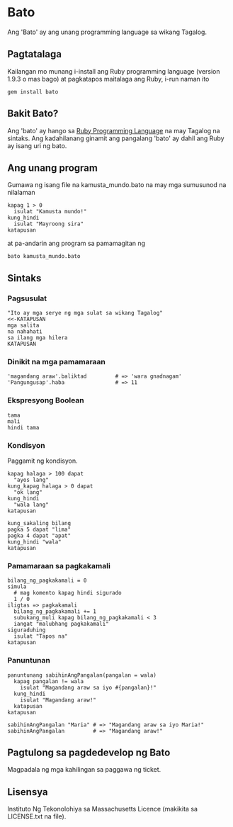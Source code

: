 # Bato

Ang 'Bato' ay ang unang programming language sa wikang Tagalog.

## Pagtatalaga

Kailangan mo munang i-install ang Ruby programming language (version 1.9.3 o mas bago)
at pagkatapos maitalaga ang Ruby, i-run naman ito

    gem install bato

## Bakit Bato?

Ang 'bato' ay hango sa [Ruby Programming Language](http://www.ruby-lang.org/) na may Tagalog na sintaks.
Ang kadahilanang ginamit ang pangalang 'bato' ay dahil ang Ruby ay isang uri ng bato.

## Ang unang program

Gumawa ng isang file na kamusta_mundo.bato na may mga sumusunod na nilalaman

	kapag 1 > 0
	  isulat "Kamusta mundo!"
	kung_hindi
	  isulat "Mayroong sira"
	katapusan

at pa-andarin ang program sa pamamagitan ng

    bato kamusta_mundo.bato

## Sintaks

### Pagsusulat

    "Ito ay mga serye ng mga sulat sa wikang Tagalog"
    <<-KATAPUSAN
	mga salita
	na nahahati
	sa ilang mga hilera
    KATAPUSAN

### Dinikit na mga pamamaraan
    'magandang araw'.baliktad         # => 'wara gnadnagam'
    'Pangungusap'.haba                # => 11

### Ekspresyong Boolean

    tama
    mali
    hindi tama

### Kondisyon

Paggamit ng kondisyon.

    kapag halaga > 100 dapat
      "ayos lang"
    kung_kapag halaga > 0 dapat
      "ok lang"
    kung_hindi
      "wala lang"
    katapusan

    kung_sakaling bilang
    pagka 5 dapat "lima"
    pagka 4 dapat "apat"
    kung_hindi "wala"
    katapusan

### Pamamaraan sa pagkakamali

    bilang_ng_pagkakamali = 0
    simula
      # mag komento kapag hindi sigurado
      1 / 0
    iligtas => pagkakamali
      bilang_ng_pagkakamali += 1
      subukang_muli kapag bilang_ng_pagkakamali < 3
      iangat "malubhang pagkakamali"
    siguraduhing
      isulat "Tapos na"
    katapusan

### Panuntunan

	panuntunang sabihinAngPangalan(pangalan = wala)
	  kapag pangalan != wala
	    isulat "Magandang araw sa iyo #{pangalan}!"
	  kung_hindi
	    isulat "Magandang araw!"
	  katapusan
	katapusan
	
	sabihinAngPangalan "Maria" # => "Magandang araw sa iyo Maria!"
	sabihinAngPangalan 		   # => "Magandang araw!"

## Pagtulong sa pagdedevelop ng Bato

Magpadala ng mga kahilingan sa paggawa ng ticket.

## Lisensya

Instituto Ng Tekonolohiya sa Massachusetts Licence (makikita sa LICENSE.txt na file).
